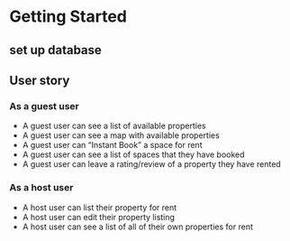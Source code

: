 # Getting Started 

## set up database


## User story
### As a guest user
* A guest user can see a list of available properties
* A guest user can see a map with available properties
* A guest user can “Instant Book” a space for rent
* A guest user can see a list of spaces that they have booked
* A guest user can leave a rating/review of a property they have rented

### As a host user
* A host user can list their property for rent
* A host user can edit their property listing
* A host user can see a list of all of their own properties for rent



